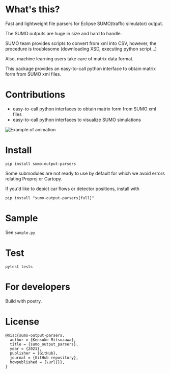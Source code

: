 # What's this?

Fast and lightweight file parsers for Eclipse SUMO(traffic simulator) output.

The SUMO outputs are huge in size and hard to handle.

SUMO team provides scripts to convert from xml into CSV, however, the procedure is troublesome (downloading XSD, executing python script...)

Also, machine learning users take care of matrix data format.

This package provides an easy-to-call python interface to obtain matrix form from SUMO xml files.

# Contributions

- easy-to-call python interfaces to obtain matrix form from SUMO xml files
- easy-to-call python interfaces to visualize SUMO simulations

![Example of animation](https://user-images.githubusercontent.com/1772712/135924848-4a938dd2-b2d3-4dfe-bfd6-94904086c382.gif)

# Install

```
pip install sumo-output-parsers
```

Some submodules are not ready to use by default for which
we avoid errors relating Proproj or Cartopy. 

If you'd like to depict car flows or detector positions, install with

```
pip install "sumo-output-parsers[full]"
```

# Sample

See `sample.py`

# Test

```
pytest tests
```

# For developers

Build with poetry.

# License

```
@misc{sumo-output-parsers,
  author = {Kensuke Mitsuzawa},
  title = {sumo_output_parsers},
  year = {2021},
  publisher = {GitHub},
  journal = {GitHub repository},
  howpublished = {\url{}},
}
```